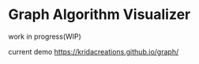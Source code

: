 # Graph Algorithm Visualizer


work in progress(WIP)

current demo
https://kridacreations.github.io/graph/